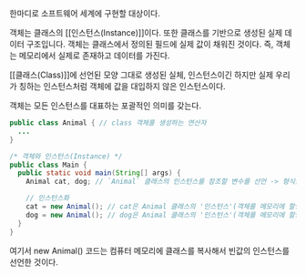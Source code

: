 
한마디로 소프트웨어 세계에 구현할 대상이다.

객체는 클래스의 [[인스턴스(Instance)]]이다. 
또한 클래스를 기반으로 생성된 실제 데이터 구조입니다. 
객체는 클래스에서 정의된 필드에 실제 값이 채워진 것이다.
즉, 객체는 메모리에서 실제로 존재하고 데이터를 가진다.

[[클래스(Class)]]에 선언된 모양 그대로 생성된 실체, 인스턴스이긴 하지만 실제 우리가 칭하는 인스턴스처럼 객체에 값을 대입하지 않은 인스턴스이다.

객체는 모든 인스턴스를 대표하는 포괄적인 의미를 갖는다.


```java
public class Animal { // class 객체를 생성하는 연산자
  ...
}

/* 객체와 인스턴스(Instance) */
public class Main {
  public static void main(String[] args) {
    Animal cat, dog; // `Animal` 클래스의 인스턴스를 참조할 변수를 선언 -> 형식을 명시해 준비

	// 인스턴스화
	cat = new Animal(); // cat은 Animal 클래스의 '인스턴스'(객체를 메모리에 할당)
    dog = new Animal(); // dog은 Animal 클래스의 '인스턴스'(객체를 메모리에 할당)
  }
}
```

여기서 new Animal() 코드는 컴퓨터 메모리에 클래스를 복사해서 빈값의 인스턴스를 선언한 것이다.
